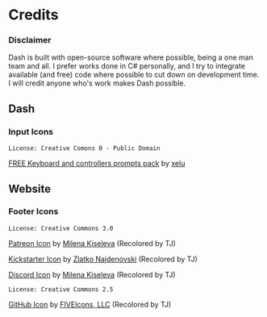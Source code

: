 # Credits

### Disclaimer
Dash is built with open-source software where possible, being a one man team and all. I prefer works done in C# personally, and I try to integrate available (and free) code where possible to cut down on development time.  I will credit anyone who's work makes Dash possible.

##  Dash
### Input Icons
`License: Creative Comons 0 - Public Domain`

[FREE Keyboard and controllers prompts pack](https://opengameart.org/content/free-keyboard-and-controllers-prompts-pack) by [xelu](https://opengameart.org/users/xelu)

## Website

### Footer Icons

` License: Creative Commons 3.0 `

[Patreon Icon](https://www.iconfinder.com/icons/2363400/media_patreon_social_subscription_icon#size=128) by [Milena Kiseleva](https://www.iconfinder.com/MilenaKiseleva) (Recolored by TJ)

[Kickstarter Icon](https://www.iconfinder.com/icons/317736/crowdfunding_idea_ideas_kickstarter_icon#size=128) by [Zlatko Najdenovski](https://www.iconfinder.com/zlaten) (Recolored by TJ)

[Discord Icon](https://www.iconfinder.com/icons/2363208/app_chat_discord_game_gamer_social_icon#size=128) by [Milena Kiseleva](https://www.iconfinder.com/MilenaKiseleva) (Recolored by TJ)

` License: Creative Commons 2.5 `

[GitHub  Icon](https://www.iconfinder.com/icons/252065/git_github_hub_icon#size=128) by [FIVEIcons, LLC](https://www.iconfinder.com/fiveicons) (Recolored by TJ)

 
